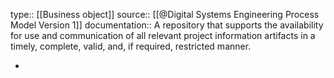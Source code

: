 type:: [[Business object]]
source:: [[@Digital Systems Engineering Process Model Version 1]]
documentation:: A repository that supports the availability for use and communication of all relevant project information artifacts in a timely, complete, valid, and, if required, restricted manner.

-